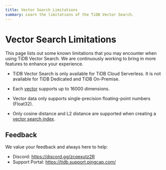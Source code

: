 ```yaml
---
title: Vector Search Limitations
summary: Learn the limitations of the TiDB Vector Search.
---
```


# Vector Search Limitations

This page lists out some known limitations that you may encounter when using TiDB Vector Search. We are continuously working to bring in more features to enhance your experience.

- TiDB Vector Search is only available for TiDB Cloud Serverless. It is not available for TiDB Dedicated and TiDB On-Premise.

- Each [vector](/tidb-cloud/vector-search-data-types.md) supports up to 16000 dimensions.

- Vector data only supports single-precision floating-point numbers (Float32).

- Only cosine distance and L2 distance are supported when creating a [vector search index](/tidb-cloud/vector-search-index.md).

## Feedback

We value your feedback and always here to help:

- Discord: https://discord.gg/zcqexutz2R
- Support Portal: https://tidb.support.pingcap.com/
